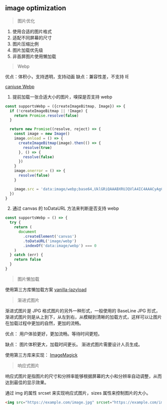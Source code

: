
## image optimization

> 图片优化

1. 使用合适的图片格式
2. 适配不同屏幕的尺寸
3. 图片压缩比例
4. 图片加载优先级
5. 非首屏图片使用懒加载

> Webp

优点：体积小，支持透明，支持动画
缺点：兼容性差，不支持 IE

[caniuse Webp](https://caniuse.com/?search=webp)

1. 提前加载一张合适大小的图片，嗅探是否支持 webp
```js
const supportsWebp = ({createImageBitmap, Image}) => {
  if (!createImageBitmap || !Image) {
    return Promise.resolve(false)
  } 

  return new Promise((resolve, reject) => {
    const image = new Image()
    image.onload = () => {
      createImageBitmap(image).then(() => {
        resolve(true)
      }, () => {
        resolve(false)
      })
    }
    image.onerror = () => {
      resolve(false)
    }

    image.src = 'data:image/webp;base64,UklGRiQAAABXRUJQVlA4IC4AAACyAgCdASoBAAEALmk0mk0iIiIiIgBoSygABc6WWgAA/veff/0PP8B+wMf4CJbIJp5Jp5oqOj'
  })
}
```

2. 通过 canvas 的 toDataURL 方法来判断是否支持 webp
```js
const supportsWebp = () => {
  try {
    return (
      document
        .createElement('canvas')
        .toDataURL('image/webp')
        .indexOf('data:image/webp') === 0
    )
  } catch (err) {
    return false
  }
}
```

> 图片懒加载

使用第三方库懒加载方案 [vanilla-lazyload](https://github.com/verlok/vanilla-lazyload)

> 渐进式图片

渐进式图片是 JPG 格式图片的另外一种形式，一般使用的 BaseLine JPG 形式，渐进式图片则是从上到下，从左到右，从模糊到清晰的加载方式，这样可以让图片在加载过程中更加的自然，更加的流畅。

优点：
用户体验更好，更加流畅。等待时间更短。

缺点：
图片体积更大，加载时间更长。
渐进式图片需要设计人员生成。

使用第三方库来实现：
[ImageMagick](https://github.com/ImageMagick/ImageMagick)

> 响应式图片

响应式图片是指图片的尺寸和分辨率能够根据屏幕的大小和分辨率自动调整，从而达到最佳的显示效果。

通过 img 的属性 srcset 来实现响应式图片，sizes 属性来控制图片的大小。

```html
<img src="https://example.com/image.jpg" srcset="https://example.com/image.jpg 800w, https://example.com/image.jpg 1600w" sizes="(max-width: 800px) 100vw, 800px" alt="A giant stone face">
```
